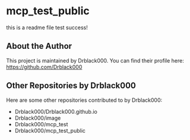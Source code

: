 # mcp_test_public
this is a readme file
test success!

## About the Author

This project is maintained by Drblack000. You can find their profile here: https://github.com/Drblack000

## Other Repositories by Drblack000

Here are some other repositories contributed to by Drblack000:

*   Drblack000/Drblack000.github.io
*   Drblack000/image
*   Drblack000/mcp_test
*   Drblack000/mcp_test_public
